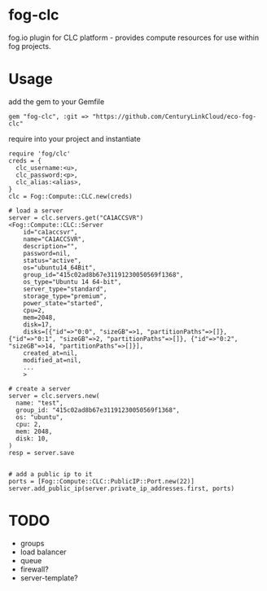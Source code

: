 # fog-clc

fog.io plugin for CLC platform - provides compute resources for use within fog projects. 


# Usage

add the gem to your Gemfile

```
gem "fog-clc", :git => "https://github.com/CenturyLinkCloud/eco-fog-clc"
```

require into your project and instantiate

```
require 'fog/clc'
creds = {
  clc_username:<u>,
  clc_password:<p>,
  clc_alias:<alias>,
}
clc = Fog::Compute::CLC.new(creds)

```

```
# load a server
server = clc.servers.get("CA1ACCSVR")
<Fog::Compute::CLC::Server
    id="ca1accsvr",
    name="CA1ACCSVR",
    description="",
    password=nil,
    status="active",
    os="ubuntu14_64Bit",
    group_id="415c02ad8b67e31191230050569f1368",
    os_type="Ubuntu 14 64-bit",
    server_type="standard",
    storage_type="premium",
    power_state="started",
    cpu=2,
    mem=2048,
    disk=17,
    disks=[{"id"=>"0:0", "sizeGB"=>1, "partitionPaths"=>[]}, {"id"=>"0:1", "sizeGB"=>2, "partitionPaths"=>[]}, {"id"=>"0:2", "sizeGB"=>14, "partitionPaths"=>[]}],
    created_at=nil,
    modified_at=nil,
    ...
    >

# create a server
server = clc.servers.new(
  name: "test",
  group_id: "415c02ad8b67e31191230050569f1368",
  os: "ubuntu",
  cpu: 2,
  mem: 2048,
  disk: 10,
)
resp = server.save


# add a public ip to it
ports = [Fog::Compute::CLC::PublicIP::Port.new(22)]
server.add_public_ip(server.private_ip_addresses.first, ports)

```



# TODO
- groups
- load balancer
- queue
- firewall?
- server-template?
